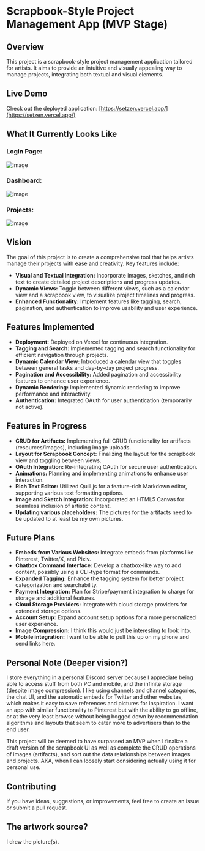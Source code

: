 # Scrapbook-Style Project Management App (MVP Stage)

## Overview

This project is a scrapbook-style project management application tailored for artists. It aims to provide an intuitive and visually appealing way to manage projects, integrating both textual and visual elements.

## Live Demo

Check out the deployed application: [https://setzen.vercel.app/](https://setzen.vercel.app/)

## What It Currently Looks Like

### Login Page:
![image](https://github.com/MikelBai/scrapbook/assets/13091533/a0aa3de5-1691-4af2-8260-c41233f463c3)

### Dashboard:
![image](https://github.com/MikelBai/scrapbook/assets/13091533/26c5dd2d-9219-4ca0-9bf6-180f9c22366e)

### Projects:
![image](https://github.com/MikelBai/scrapbook/assets/13091533/dc501869-ec4a-42ac-bcf6-7672438032c1)

## Vision

The goal of this project is to create a comprehensive tool that helps artists manage their projects with ease and creativity. Key features include:

- **Visual and Textual Integration:** Incorporate images, sketches, and rich text to create detailed project descriptions and progress updates.
- **Dynamic Views:** Toggle between different views, such as a calendar view and a scrapbook view, to visualize project timelines and progress.
- **Enhanced Functionality:** Implement features like tagging, search, pagination, and authentication to improve usability and user experience.

## Features Implemented

- **Deployment:** Deployed on Vercel for continuous integration.
- **Tagging and Search:** Implemented tagging and search functionality for efficient navigation through projects.
- **Dynamic Calendar View:** Introduced a calendar view that toggles between general tasks and day-by-day project progress.
- **Pagination and Accessibility:** Added pagination and accessibility features to enhance user experience.
- **Dynamic Rendering:** Implemented dynamic rendering to improve performance and interactivity.
- **Authentication:** Integrated OAuth for user authentication (temporarily not active).

## Features in Progress

- **CRUD for Artifacts:** Implementing full CRUD functionality for artifacts (resources/images), including image uploads.
- **Layout for Scrapbook Concept:** Finalizing the layout for the scrapbook view and toggling between views.
- **OAuth Integration:** Re-integrating OAuth for secure user authentication.
- **Animations:** Planning and implementing animations to enhance user interaction.
- **Rich Text Editor:** Utilized Quill.js for a feature-rich Markdown editor, supporting various text formatting options.
- **Image and Sketch Integration:** Incorporated an HTML5 Canvas for seamless inclusion of artistic content.
- **Updating various placeholders:** The pictures for the artifacts need to be updated to at least be my own pictures.

## Future Plans

- **Embeds from Various Websites:** Integrate embeds from platforms like Pinterest, Twitter/X, and Pixiv.
- **Chatbox Command Interface:** Develop a chatbox-like way to add content, possibly using a CLI-type format for commands.
- **Expanded Tagging:** Enhance the tagging system for better project categorization and searchability.
- **Payment Integration:** Plan for Stripe/payment integration to charge for storage and additional features.
- **Cloud Storage Providers:** Integrate with cloud storage providers for extended storage options.
- **Account Setup:** Expand account setup options for a more personalized user experience.
- **Image Compression:** I think this would just be interesting to look into.
- **Mobile integration:** I want to be able to pull this up on my phone and send links here.

## Personal Note (Deeper vision?)

I store everything in a personal Discord server because I appreciate being able to access stuff from both PC and mobile, and the infinite storage (despite image compression). I like using channels and channel categories, the chat UI, and the automatic embeds for Twitter and other websites, which makes it easy to save references and pictures for inspiration. I want an app with similar functionality to Pinterest but with the ability to go offline, or at the very least browse without being bogged down by recommendation algorithms and layouts that seem to cater more to advertisers than to the end user.

This project will be deemed to have surpassed an MVP when I finalize a draft version of the scrapbook UI as well as complete the CRUD operations of images (artifacts), and sort out the data relationships between images and projects. AKA, when I can loosely start considering actually using it for personal use.

## Contributing

If you have ideas, suggestions, or improvements, feel free to create an issue or submit a pull request.

## The artwork source?

I drew the picture(s).
